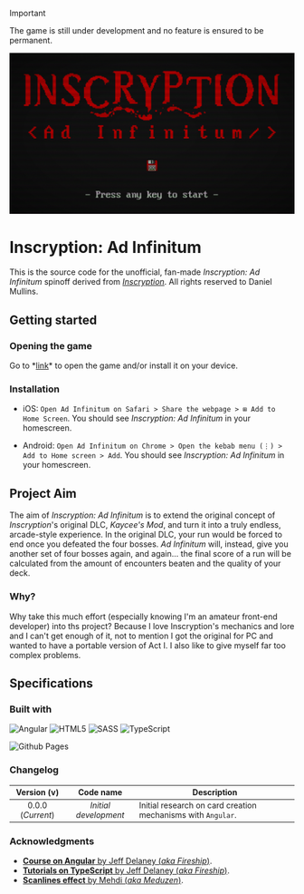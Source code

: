 > [!IMPORTANT]
> The game is still under development and no feature is ensured to be permanent.

![Red Inscryption: Ad Infinitum logo](./ins-ai-ghbanner.jpg)

# Inscryption: Ad Infinitum

This is the source code for the unofficial, fan-made _Inscryption: Ad Infinitum_ spinoff derived from [_Inscryption_](https://www.inscryption.com/). All rights reserved to Daniel Mullins.

## Getting started

### Opening the game

Go to \*[link]()\* to open the game and/or install it on your device.

### Installation

* iOS: `Open Ad Infinitum on Safari > Share the webpage > ⊞ Add to Home Screen`. You should see _Inscryption: Ad Infinitum_ in your homescreen.

* Android: `Open Ad Infinitum on Chrome > Open the kebab menu (⋮) > Add to Home screen > Add`. You should see _Inscryption: Ad Infinitum_ in your homescreen.

## Project Aim

The aim of _Inscryption: Ad Infinitum_ is to extend the original concept of _Inscryption_'s original DLC, _Kaycee's Mod_, and turn it into a truly endless, arcade-style experience. In the original DLC, your run would be forced to end once you defeated the four bosses. _Ad Infinitum_ will, instead, give you another set of four bosses again, and again... the final score of a run will be calculated from the amount of encounters beaten and the quality of your deck. 

### Why?

Why take this much effort (especially knowing I'm an amateur front-end developer) into ths project? Because I love Inscryption's mechanics and lore and I can't get enough of it, not to mention I got the original for PC and wanted to have a portable version of Act I. I also like to give myself far too complex problems.

## Specifications

### Built with

![Angular](https://img.shields.io/badge/angular-%23DD0031.svg?style=for-the-badge&logo=angular&logoColor=white)
![HTML5](https://img.shields.io/badge/html5-%23E34F26.svg?style=for-the-badge&logo=html5&logoColor=white)
![SASS](https://img.shields.io/badge/SASS-hotpink.svg?style=for-the-badge&logo=SASS&logoColor=white)
![TypeScript](https://img.shields.io/badge/typescript-%23007ACC.svg?style=for-the-badge&logo=typescript&logoColor=white)

![Github Pages](https://img.shields.io/badge/github%20pages-121013?style=for-the-badge&logo=github&logoColor=white)

### Changelog

|  **Version (v)**  |     **Code name**     | **Description**                                              |
| :---------------: | :-------------------: | ------------------------------------------------------------ |
| 0.0.0 (_Current_) | _Initial development_ | Initial research on card creation mechanisms with `Angular`. |

### Acknowledgments

* [**Course on Angular** by Jeff Delaney (_aka Fireship_)](https://fireship.io/courses/angular/).
* [**Tutorials on TypeScript** by Jeff Delaney (_aka Fireship_)](https://fireship.io/tags/typescript/).
* [**Scanlines effect** by Mehdi (_aka Meduzen_)](https://codepen.io/meduzen/pen/zxbwRV).